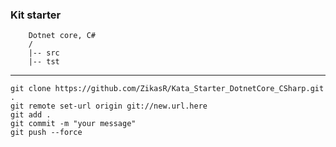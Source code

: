 ### Kit starter
		Dotnet core, C#
		/
		|-- src
		|-- tst
	  
------------

	git clone https://github.com/ZikasR/Kata_Starter_DotnetCore_CSharp.git .
	git remote set-url origin git://new.url.here
	git add .
	git commit -m "your message"
	git push --force

